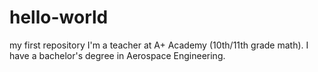 # hello-world
my first repository
I'm a teacher at A+ Academy (10th/11th grade math).
I have a bachelor's degree in Aerospace Engineering.
